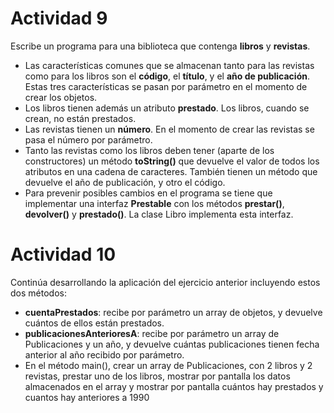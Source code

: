 # Actividad 9
Escribe un programa para una biblioteca que contenga **libros** y **revistas**.
- Las características comunes que se almacenan tanto para las revistas como para los libros son el **código**, el **título**, y el **año de publicación**. Estas tres características se pasan por parámetro en el momento de crear los objetos.
- Los libros tienen además un atributo **prestado**. Los libros, cuando se crean, no están prestados.
- Las revistas tienen un **número**. En el momento de crear las revistas se pasa el número por parámetro.
- Tanto las revistas como los libros deben tener (aparte de los constructores) un método **toString()** que devuelve el valor de todos los atributos en una cadena de caracteres. También tienen un método que devuelve el año de publicación, y otro el código.
- Para prevenir posibles cambios en el programa se tiene que implementar una interfaz **Prestable** con los métodos **prestar()**, **devolver()** y **prestado()**. La clase Libro implementa esta interfaz.
# Actividad 10 
Continúa desarrollando la aplicación del ejercicio anterior incluyendo estos dos métodos:
- **cuentaPrestados**: recibe por parámetro un array de objetos, y devuelve cuántos de ellos están prestados.
- **publicacionesAnterioresA**: recibe por parámetro un array de Publicaciones y un año, y devuelve cuántas publicaciones tienen fecha anterior al año recibido por
parámetro.
- En el método main(), crear un array de Publicaciones, con 2 libros y 2 revistas, prestar uno de los libros, mostrar por pantalla los datos almacenados en el array y mostrar por pantalla cuántos hay prestados y cuantos hay anteriores a 1990
